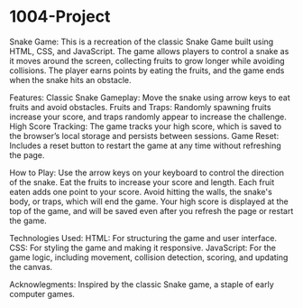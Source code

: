 # 1004-Project

Snake Game: 
This is a recreation of the classic Snake Game built using HTML, CSS, and JavaScript. 
The game allows players to control a snake as it moves around the screen, 
collecting fruits to grow longer while avoiding collisions. 
The player earns points by eating the fruits, and the game ends when the snake hits an obstacle.

Features: 
Classic Snake Gameplay: Move the snake using arrow keys to eat fruits and avoid obstacles.
Fruits and Traps: Randomly spawning fruits increase your score, and traps randomly appear to increase the challenge.
High Score Tracking: The game tracks your high score, which is saved to the browser’s local storage and persists between sessions.
Game Reset: Includes a reset button to restart the game at any time without refreshing the page.

How to Play: 
Use the arrow keys on your keyboard to control the direction of the snake.
Eat the fruits to increase your score and length. Each fruit eaten adds one point to your score.
Avoid hitting the walls, the snake's body, or traps, which will end the game.
Your high score is displayed at the top of the game, and will be saved even after you refresh the page or restart the game.

Technologies Used: 
HTML: For structuring the game and user interface.
CSS: For styling the game and making it responsive.
JavaScript: For the game logic, including movement, collision detection, scoring, and updating the canvas.

Acknowlegments: 
Inspired by the classic Snake game, a staple of early computer games.